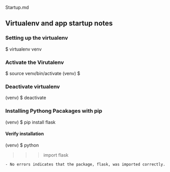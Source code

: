 Startup.md

## Virtualenv and app startup notes

### Setting up the virtualenv

$ virtualenv venv


### Activate the Virutalenv

$ source venv/bin/activate
(venv) $


### Deactivate virtualenv

(venv) $ deactivate


### Installing Pythong Pacakages with pip

(venv) $ pip install flask

#### Verify installation

(venv) $ python
>>> import flask
>>> 

	- No errors indicates that the package, flask, was imported correctly. 


